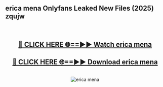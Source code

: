 <h2>erica mena Onlyfans Leaked New Files (2025) zqujw</h2>
<br>
<div align="center">
<h2><a href="https://mediafiles.top/erica_mena&ref=git" rel="nofollow">🔴 CLICK HERE 🌐==►► Watch erica mena</a></h2>
<h2><a href="https://mediafiles.top/erica_mena&ref=git" rel="nofollow">🔴 CLICK HERE 🌐==►► Download erica mena</a></h2>
<br>
<a href="https://mediafiles.top/erica_mena&ref=git" rel="nofollow" data-target="animated-image.originalLink"><img src="https://i.ibb.co.com/xMMVF88/686577567.gif" alt="erica mena" style="max-width: 100%; display: inline-block;" data-target="animated-image.originalImage"></a>
</div>
<br>
<br>